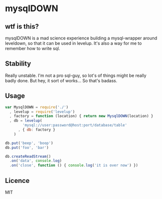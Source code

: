 # mysqlDOWN

## wtf is this?

mysqlDOWN is a mad science experience building a mysql-wrapper around leveldown, so that it can be used in levelup. It's also a way for me to remember how to write sql.

## Stability

Really unstable. I'm not a pro sql-guy, so lot's of things might be really badly done. But hey, it sort of works... So that's badass.

## Usage

```js
var MysqlDOWN = require('./')
  , levelup = require('levelup')
  , factory = function (location) { return new MysqlDOWN(location) }
  , db = levelup(
        'mysql://user:password@host:port/database/table'
      , { db: factory }
    )

db.put('beep', 'boop')
db.put('foo', 'bar')

db.createReadStream()
  .on('data', console.log)
  .on('close', function () { console.log('it is over now') })
```

## Licence
MIT